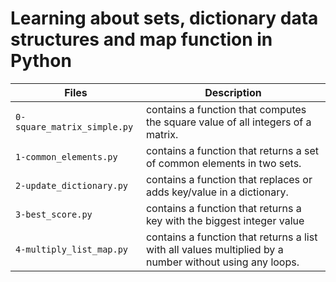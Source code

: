 # Learning about sets, dictionary data structures and map function in Python
| Files | Description |
| ----- | ----------- |
| `0-square_matrix_simple.py` | contains a function that computes the square value of all integers of a matrix. |
| `1-common_elements.py` | contains a function that returns a set of common elements in two sets. |
| `2-update_dictionary.py` | contains a function that replaces or adds key/value in a dictionary. |
| `3-best_score.py` | contains a function that returns a key with the biggest integer value |
| `4-multiply_list_map.py` | contains a function that returns a list with all values multiplied by a number without using any loops. |
